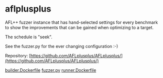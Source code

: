 # aflplusplus

AFL++ fuzzer instance that has hand-selected settings for every benchmark
to show the improvements that can be gained when optimizing to a target.

The schedule is "seek".

See the fuzzer.py for the ever changing configuration :-)

Repository: [https://github.com/AFLplusplus/AFLplusplus/](https://github.com/AFLplusplus/AFLplusplus/)

[builder.Dockerfile](builder.Dockerfile)
[fuzzer.py](fuzzer.py)
[runner.Dockerfile](runner.Dockerfile)
